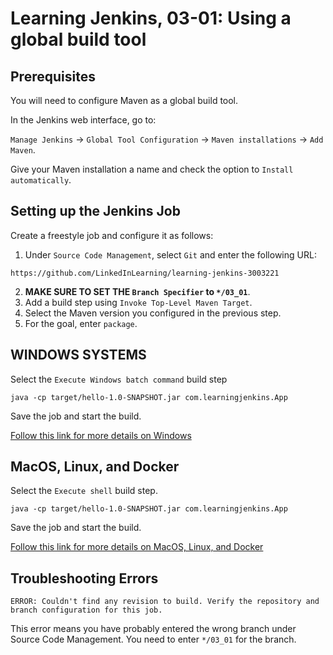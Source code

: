 # Learning Jenkins, 03-01: Using a global build tool

## Prerequisites
You will need to configure Maven as a global build tool.

In the Jenkins web interface, go to:

`Manage Jenkins` -> `Global Tool Configuration` -> `Maven installations` -> `Add Maven`.

Give your Maven installation a name and check the option to `Install automatically`.

## Setting up the Jenkins Job
Create a freestyle job and configure it as follows:

1. Under `Source Code Management`, select `Git` and enter the following URL:
```
https://github.com/LinkedInLearning/learning-jenkins-3003221
```
2. **MAKE SURE TO SET THE `Branch Specifier` to `*/03_01`**.
3. Add a build step using `Invoke Top-Level Maven Target`.
4. Select the Maven version you configured in the previous step.
5. For the goal, enter `package`.

## WINDOWS SYSTEMS
Select the `Execute Windows batch command` build step
```
java -cp target/hello-1.0-SNAPSHOT.jar com.learningjenkins.App
```
Save the job and start the build.

[Follow this link for more details on Windows](WINDOWS.md)

## MacOS, Linux, and Docker
Select the `Execute shell` build step.
```
java -cp target/hello-1.0-SNAPSHOT.jar com.learningjenkins.App
```
Save the job and start the build.

[Follow this link for more details on MacOS, Linux, and Docker](MAC_LINUX_DOCKER.md)

## Troubleshooting Errors
```
ERROR: Couldn't find any revision to build. Verify the repository and branch configuration for this job.
```
This error means you have probably entered the wrong branch under Source Code Management.  You need to enter `*/03_01` for the branch.
